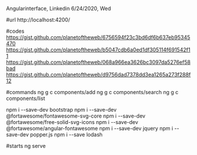 Angularinterface, Linkedin 
6/24/2020, Wed



#url
http://localhost:4200/

#codes
https://gist.github.com/planetoftheweb/6756594f23c3bd6df6b637eb95345470
https://gist.github.com/planetoftheweb/b5047cdb6a0ed1df305114f691542f11
https://gist.github.com/planetoftheweb/068a966ea3626bc3097da5276ef58bad
https://gist.github.com/planetoftheweb/d9756dad7378dd3ea1265a273f288f12

#commands
ng g c components/add
ng g c components/search
ng g c components/list

npm i --save-dev bootstrap
npm i --save-dev @fortawesome/fontawesome-svg-core
npm i --save-dev @fortawesome/free-solid-svg-icons
npm i --save-dev @fortawesome/angular-fontawesome
npm i --save-dev jquery
npm i --save-dev popper.js
npm i --save lodash

#starts
ng serve
